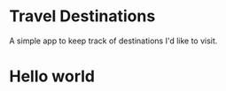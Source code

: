 # Travel Destinations

A simple app to keep track of destinations I'd like to visit.

# Hello world
